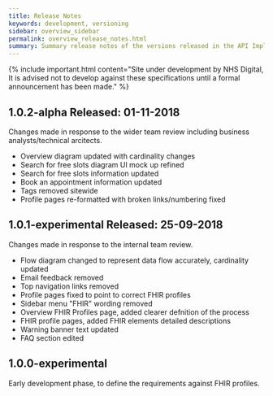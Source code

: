 ```yaml
---
title: Release Notes
keywords: development, versioning
sidebar: overview_sidebar
permalink: overview_release_notes.html
summary: Summary release notes of the versions released in the API Implementation Guide
---
```


{% include important.html content="Site under development by NHS Digital, It is advised not to develop against these specifications until a formal announcement has been made." %}

## 1.0.2-alpha Released: 01-11-2018 ##

Changes made in response to the wider team review including business analysts/technical arcitects.

- Overview diagram updated with cardinality changes
- Search for free slots diagram UI mock up refined
- Search for free slots information updated
- Book an appointment information updated
- Tags removed sitewide
- Profile pages re-formatted with broken links/numbering fixed

## 1.0.1-experimental Released: 25-09-2018 ##

Changes made in response to the internal team review.

- Flow diagram changed to represent data flow accurately, cardinality updated
- Email feedback removed
- Top navigation links removed
- Profile pages fixed to point to correct FHIR profiles
- Sidebar menu "FHIR" wording removed
- Overview FHIR Profiles page, added clearer defnition of the process
- FHIR profile pages, added FHIR elements detailed descriptions
- Warning banner text updated
- FAQ section edited

## 1.0.0-experimental ##

Early development phase, to define the requirements against FHIR profiles.